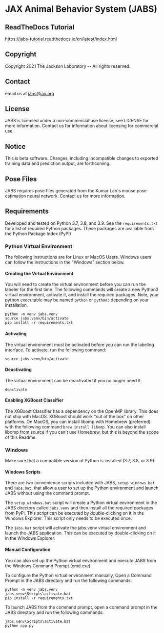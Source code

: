 # JAX Animal Behavior System (JABS)

## ReadTheDocs Tutorial
https://jabs-tutorial.readthedocs.io/en/latest/index.html

## Copyright

Copyright 2021 The Jackson Laboratory -- All rights reserved.

## Contact

email us at jabs@jax.org

## License

JABS is licensed under a non-commercial use license, see LICENSE for more 
information. Contact us for information about licensing for commercial use.

## Notice

This is beta software. Changes, including incompatible changes to exported
training data and prediction output, are forthcoming.

## Pose Files

JABS requires pose files generated from the Kumar Lab's mouse pose 
estimation neural network. Contact us for more information.

## Requirements
Developed and tested on Python 3.7, 3.8, and 3.9. See the `requirements.txt` 
for a list of required Python packages. These packages are available from the 
Python Package Index (PyPI)

### Python Virtual Environment

The following instructions are for Linux or MacOS Users. Windows users can 
follow the instructions in the "Windows" section below.

#### Creating the Virtual Environment

You will need to create the virtual environment before you can run the labeler 
for the first time. The following commands will create a new Python3 virtual 
environment, activate it, and install the required packages. Note, your python 
executable may be named `python` or `python3` depending on your installation.

```commandline
python -m venv jabs.venv
source jabs.venv/bin/activate
pip install -r requirements.txt
```

#### Activating 

The virtual environment must be activated before you can run the labeling 
interface. To activate, run the following command:

```commandline
source jabs.venv/bin/activate
```

#### Deactivating

The virtual environment can be deactivated if you no longer need it:

```commandline
deactivate
```

#### Enabling XGBoost Classifier

The XGBoost Classifier has a dependency on the OpenMP library. This does
not ship with MacOS. XGBoost should work "out of the box" on other platforms. 
On MacOS, you can install libomp with Homebrew (preferred) with the following 
command `brew install libomp`. You can also install libomp from source if you 
can't use Homebrew, but this is beyond the scope of this Readme.  

### Windows

Make sure that a compatible version of Python is installed (3.7, 3.8, or 3.9).

#### Windows Scripts

There are two convenience scripts included with JABS, `setup_windows.bat` and 
`jabs.bat`, that allow a user to set up the Python environment and launch 
JABS without using the command prompt.

The `setup_windows.bat` script will create a Python virtual 
environment in the JABS directory called `jabs.venv` and then install all 
the required packages from PyPi. This script can be executed by double-clicking 
on it in the Windows Explorer. This script only needs to be executed once.

The `jabs.bat` script will activate the jabs.venv virtual environment and 
launch the JABS application. This can be executed by double-clicking on it in 
the Windows Explorer.

#### Manual Configuration

You can also set up the Python virtual environment and execute JABS from the 
Windows Command Prompt (cmd.exe). 

To configure the Python virtual environment manually, Open a Command Prompt in 
the JABS directory and run the following commands:
```commandline
python -m venv jabs.venv
jabs.venv\Scripts\activate.bat
pip install -r requirements.txt
```

To launch JABS from the command prompt, open a command prompt in the JABS 
directory and run the following commands:
```commandline
jabs.venv\Scripts\activate.bat
python app.py
```
